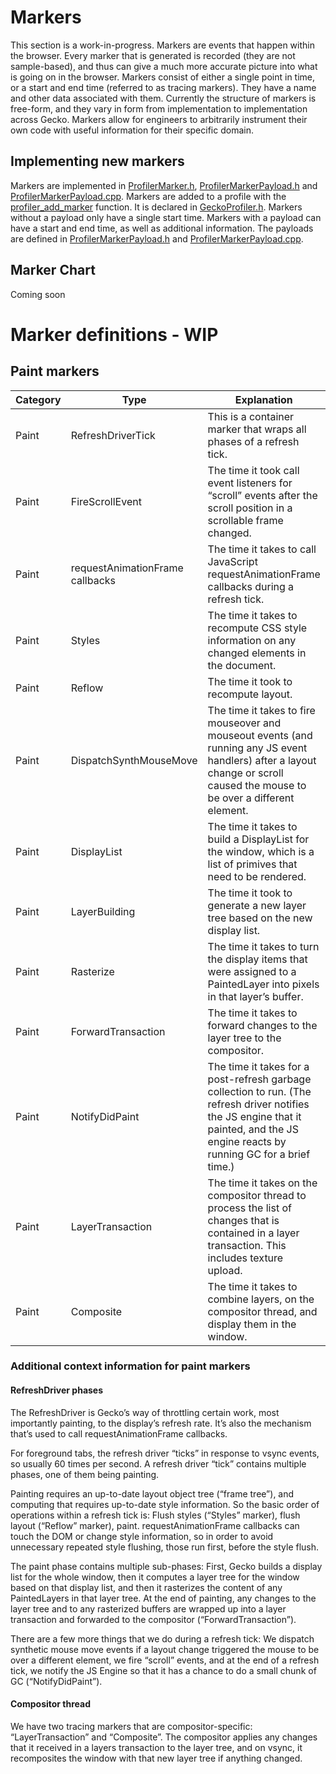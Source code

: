 # Markers

This section is a work-in-progress. Markers are events that happen within the browser. Every marker that is generated is recorded (they are not sample-based), and thus can give a much more accurate picture into what is going on in the browser. Markers consist of either a single point in time, or a start and end time (referred to as tracing markers). They have a name and other data associated with them. Currently the structure of markers is free-form, and they vary in form from implementation to implementation across Gecko. Markers allow for engineers to arbitrarily instrument their own code with useful information for their specific domain.

## Implementing new markers

Markers are implemented in [ProfilerMarker.h], [ProfilerMarkerPayload.h] and
[ProfilerMarkerPayload.cpp].
Markers are added to a profile with the [profiler_add_marker] function.
It is declared in [GeckoProfiler.h].
Markers without a payload only have a single start time.
Markers with a payload can have a start and end time, as well as additional
information.
The payloads are defined in [ProfilerMarkerPayload.h] and
[ProfilerMarkerPayload.cpp].

[ProfilerMarker.h]: http://searchfox.org/mozilla-central/source/tools/profiler/core/ProfilerMarker.h
[ProfilerMarkerPayload.h]: http://searchfox.org/mozilla-central/source/tools/profiler/public/ProfilerMarkerPayload.h
[ProfilerMarkerPayload.cpp]: http://searchfox.org/mozilla-central/source/tools/profiler/core/ProfilerMarkerPayload.cpp
[GeckoProfiler.h]: http://searchfox.org/mozilla-central/source/tools/profiler/public/GeckoProfiler.h
[profiler_add_marker]: http://searchfox.org/mozilla-central/rev/5e1e8d2f244bd8c210a578ff1f65c3b720efe34e/tools/profiler/public/GeckoProfiler.h#368-378

## Marker Chart

Coming soon

# Marker definitions - WIP

## Paint markers

| Category     | Type               | Explanation |
| ------------ | ------------------ | ----------- |
| Paint        | RefreshDriverTick  | This is a container marker that wraps all phases of a refresh tick. |
| Paint        | FireScrollEvent    | The time it took call event listeners for “scroll” events after the scroll position in a scrollable frame changed. |
| Paint        | requestAnimationFrame callbacks | The time it takes to call JavaScript requestAnimationFrame callbacks during a refresh tick. |
| Paint        | Styles             | The time it takes to recompute CSS style information on any changed elements in the document. |
| Paint        | Reflow             | The time it took to recompute layout. |
| Paint        | DispatchSynthMouseMove | The time it takes to fire mouseover and mouseout events (and running any JS event handlers) after a layout change or scroll caused the mouse to be over a different element. |
| Paint        | DisplayList        | The time it takes to build a DisplayList for the window, which is a list of primives that need to be rendered. |
| Paint        | LayerBuilding      | The time it took to generate a new layer tree based on the new display list. |
| Paint        | Rasterize          | The time it takes to turn the display items that were assigned to a PaintedLayer into pixels in that layer’s buffer. |
| Paint        | ForwardTransaction | The time it takes to forward changes to the layer tree to the compositor. |
| Paint        | NotifyDidPaint     | The time it takes for a post-refresh garbage collection to run. (The refresh driver notifies the JS engine that it painted, and the JS engine reacts by running GC for a brief time.) |
| Paint        | LayerTransaction   | The time it takes on the compositor thread to process the list of changes that is contained in a layer transaction. This includes texture upload. |
| Paint        | Composite          | The time it takes to combine layers, on the compositor thread, and display them in the window. |

### Additional context information for paint markers

#### RefreshDriver phases

The RefreshDriver is Gecko’s way of throttling certain work, most importantly painting, to the display’s refresh rate. It’s also the mechanism that’s used to call requestAnimationFrame callbacks.

For foreground tabs, the refresh driver “ticks” in response to vsync events, so usually 60 times per second. A refresh driver “tick” contains multiple phases, one of them being painting.

Painting requires an up-to-date layout object tree (“frame tree”), and computing that requires up-to-date style information. So the basic order of operations within a refresh tick is: Flush styles (“Styles” marker), flush layout (“Reflow” marker), paint. requestAnimationFrame callbacks can touch the DOM or change style information, so in order to avoid unnecessary repeated style flushing, those run first, before the style flush.

The paint phase contains multiple sub-phases: First, Gecko builds a display list for the whole window, then it computes a layer tree for the window based on that display list, and then it rasterizes the content of any PaintedLayers in that layer tree. At the end of painting, any changes to the layer tree and to any rasterized buffers are wrapped up into a layer transaction and forwarded to the compositor (“ForwardTransaction”).

There are a few more things that we do during a refresh tick: We dispatch synthetic mouse move events if a layout change triggered the mouse to be over a different element, we fire “scroll” events, and at the end of a refresh tick, we notify the JS Engine so that it has a chance to do a small chunk of GC (“NotifyDidPaint”).

#### Compositor thread

We have two tracing markers that are compositor-specific: “LayerTransaction” and “Composite”.
The compositor applies any changes that it received in a layers transaction to the layer tree, and on vsync, it recomposites the window with that new layer tree if anything changed.

